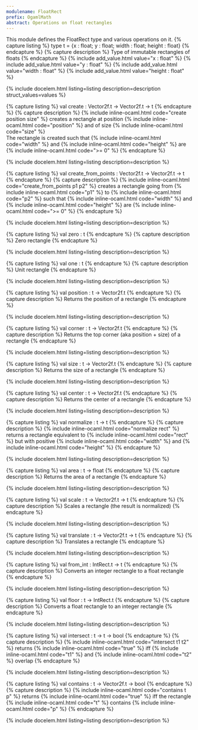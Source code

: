```yaml
---
modulename: FloatRect 
prefix: OgamlMath
abstract: Operations on float rectangles
---
```



This module defines the FloatRect type and various operations on it.
{% capture listing %}
type t = {x : float; y : float; width : float; height : float}
{% endcapture %}
{% capture description %}
Type of immutable rectangles of floats
{% endcapture %}
{% include add_value.html value="x : float" %}
{% include add_value.html value="y : float" %}
{% include add_value.html value="width : float" %}
{% include add_value.html value="height : float" %}

{% include docelem.html listing=listing description=description struct_values=values  %}

{% capture listing %}
val create : Vector2f.t -> Vector2f.t -> t
{% endcapture %}
{% capture description %}
{% include inline-ocaml.html code="create position size" %} creates a rectangle at position {% include inline-ocaml.html code="position" %} and
 of size {% include inline-ocaml.html code="size" %}<br/>
 The rectangle is created such that {% include inline-ocaml.html code="width" %} and {% include inline-ocaml.html code="height" %} are {% include inline-ocaml.html code=">= 0" %}
{% endcapture %}

{% include docelem.html listing=listing description=description   %}

{% capture listing %}
val create_from_points : Vector2f.t -> Vector2f.t -> t
{% endcapture %}
{% capture description %}
{% include inline-ocaml.html code="create_from_points p1 p2" %} creates a rectangle going from {% include inline-ocaml.html code="p1" %} to {% include inline-ocaml.html code="p2" %} 
 such that {% include inline-ocaml.html code="width" %} and {% include inline-ocaml.html code="height" %} are {% include inline-ocaml.html code=">= 0" %}
{% endcapture %}

{% include docelem.html listing=listing description=description   %}

{% capture listing %}
val zero : t
{% endcapture %}
{% capture description %}
Zero rectangle
{% endcapture %}

{% include docelem.html listing=listing description=description   %}

{% capture listing %}
val one : t
{% endcapture %}
{% capture description %}
Unit rectangle
{% endcapture %}

{% include docelem.html listing=listing description=description   %}

{% capture listing %}
val position : t -> Vector2f.t
{% endcapture %}
{% capture description %}
Returns the position of a rectangle
{% endcapture %}

{% include docelem.html listing=listing description=description   %}

{% capture listing %}
val corner : t -> Vector2f.t
{% endcapture %}
{% capture description %}
Returns the top corner (aka position + size) of a rectangle
{% endcapture %}

{% include docelem.html listing=listing description=description   %}

{% capture listing %}
val size : t -> Vector2f.t
{% endcapture %}
{% capture description %}
Returns the size of a rectangle
{% endcapture %}

{% include docelem.html listing=listing description=description   %}

{% capture listing %}
val center : t -> Vector2f.t
{% endcapture %}
{% capture description %}
Returns the center of a rectangle
{% endcapture %}

{% include docelem.html listing=listing description=description   %}

{% capture listing %}
val normalize : t -> t
{% endcapture %}
{% capture description %}
{% include inline-ocaml.html code="normalize rect" %} returns a rectangle equivalent to {% include inline-ocaml.html code="rect" %} but with
positive {% include inline-ocaml.html code="width" %} and {% include inline-ocaml.html code="height" %}
{% endcapture %}

{% include docelem.html listing=listing description=description   %}

{% capture listing %}
val area : t -> float
{% endcapture %}
{% capture description %}
Returns the area of a rectangle
{% endcapture %}

{% include docelem.html listing=listing description=description   %}

{% capture listing %}
val scale : t -> Vector2f.t -> t
{% endcapture %}
{% capture description %}
Scales a rectangle (the result is normalized)
{% endcapture %}

{% include docelem.html listing=listing description=description   %}

{% capture listing %}
val translate : t -> Vector2f.t -> t
{% endcapture %}
{% capture description %}
Translates a rectangle
{% endcapture %}

{% include docelem.html listing=listing description=description   %}

{% capture listing %}
val from_int : IntRect.t -> t
{% endcapture %}
{% capture description %}
Converts an integer rectangle to a float rectangle
{% endcapture %}

{% include docelem.html listing=listing description=description   %}

{% capture listing %}
val floor : t -> IntRect.t
{% endcapture %}
{% capture description %}
Converts a float rectangle to an integer rectangle
{% endcapture %}

{% include docelem.html listing=listing description=description   %}

{% capture listing %}
val intersect : t -> t -> bool
{% endcapture %}
{% capture description %}
{% include inline-ocaml.html code="intersect t1 t2" %} returns {% include inline-ocaml.html code="true" %} iff {% include inline-ocaml.html code="t1" %} and {% include inline-ocaml.html code="t2" %} overlap
{% endcapture %}

{% include docelem.html listing=listing description=description   %}

{% capture listing %}
val contains : t -> Vector2f.t -> bool
{% endcapture %}
{% capture description %}
{% include inline-ocaml.html code="contains t p" %} returns {% include inline-ocaml.html code="true" %} iff the rectangle {% include inline-ocaml.html code="t" %} contains {% include inline-ocaml.html code="p" %}
{% endcapture %}

{% include docelem.html listing=listing description=description   %}

